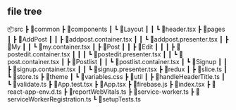 ## file tree

📦src
┣ 📂common
┣ 📂components
┃ ┗ 📂Layout
┃ ┃ ┗ 📜header.tsx
┣ 📂pages
┃ ┣ 📂AddPost
┃ ┃ ┣ 📜addpost.container.tsx
┃ ┃ ┗ 📜addpost.presenter.tsx
┃ ┣ 📂My
┃ ┃ ┗ 📜my.container.tsx
┃ ┣ 📂Post
┃ ┃ ┣ 📂Edit
┃ ┃ ┃ ┣ 📜postedit.container.tsx
┃ ┃ ┃ ┗ 📜postedit.presenter.tsx
┃ ┃ ┗ 📜post.container.tsx
┃ ┣ 📂Postlist
┃ ┃ ┗ 📜postlist.container.tsx
┃ ┗ 📂Signup
┃ ┃ ┣ 📜signup.container.tsx
┃ ┃ ┗ 📜signup.presenter.tsx
┣ 📂redux
┃ ┣ 📜slice.ts
┃ ┗ 📜store.ts
┣ 📂theme
┃ ┗ 📜variables.css
┣ 📂util
┃ ┣ 📜handleHeaderTitle.ts
┃ ┗ 📜validate.ts
┣ 📜App.test.tsx
┣ 📜App.tsx
┣ 📜firebase.js
┣ 📜index.tsx
┣ 📜react-app-env.d.ts
┣ 📜reportWebVitals.ts
┣ 📜service-worker.ts
┣ 📜serviceWorkerRegistration.ts
┗ 📜setupTests.ts
